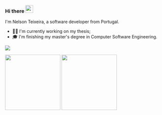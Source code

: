 ### Hi there <img src="https://media.giphy.com/media/hvRJCLFzcasrR4ia7z/giphy.gif" width="25px">

I'm Nelson Teixeira, a software developer from Portugal.

- 💪🏻 I'm currently working on my thesis;
- 🎓 I'm finishing my master's degree in Computer Software Engineering.

<a href="https://www.linkedin.com/in/nelson198">
  <img src="https://img.shields.io/badge/LinkedIn-blue?style=flat&logo=linkedin&labelColor=blue"/>
</a>

<p align="left">
  <img height="180pt" src="https://github-readme-stats.vercel.app/api?username=nelson198&count_private=true&theme=slateorange&show_icons=true"/>
  <img height="180pt" src="https://github-readme-stats.vercel.app/api/top-langs/?username=nelson198&layout=compact&theme=slateorange&show_icons=true"/>
</p>
